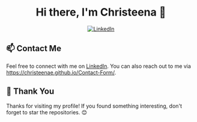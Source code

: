 

<!-- Introduction -->
<h1 align="center">Hi there, I'm Christeena 👋</h1>

<!-- Social Media Badges -->
<p align="center">
  <a href="https://www.linkedin.com/in/christeena-edison/" target="_blank">
    <img src="https://img.shields.io/badge/-LinkedIn-blue?style=for-the-badge&logo=Linkedin&logoColor=white" alt="LinkedIn">
  </a>
</p>

<!-- Contact -->
## 📫 Contact Me

Feel free to connect with me on [LinkedIn](https://www.linkedin.com/in/christeena-edison/). You can also reach out to me via https://christeenae.github.io/Contact-Form/. 

<!-- Footer -->
## 🙌 Thank You

Thanks for visiting my profile! If you found something interesting, don't forget to star the repositories. 😊




